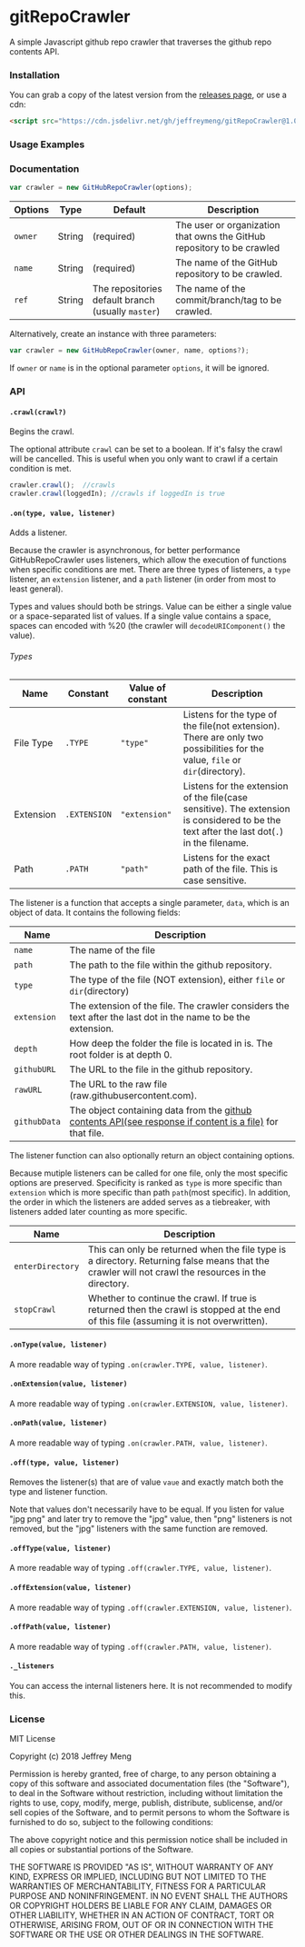 # gitRepoCrawler
A simple Javascript github repo crawler that traverses the github repo contents API.

### Installation
You can grab a copy of the latest version from the [releases page](https://github.com/jeffreymeng/gitRepoCrawler/releases), or use
a cdn:
```html
<script src="https://cdn.jsdelivr.net/gh/jeffreymeng/gitRepoCrawler@1.0.0/github-repo-crawler.min.js"></script>
```
### Usage Examples



### Documentation
```javascript
var crawler = new GitHubRepoCrawler(options);
```
| Options        | Type            | Default                                                  | Description                                                            |
| -------------- | --------------- | -------------------------------------------------------- | ---------------------------------------------------------------------- |
| `owner`        | String          | (required)                                               | The user or organization that owns the GitHub repository to be crawled |
| `name`         | String          | (required)                                               | The name of the GitHub repository to be crawled.                       |
| `ref`          | String          | The repositories default branch (usually `master`)       | The name of the commit/branch/tag to be crawled.                       |

Alternatively, create an instance with three parameters:
```javascript
var crawler = new GitHubRepoCrawler(owner, name, options?);
```
If `owner` or `name` is in the optional parameter `options`, it will be ignored.
### API

#### `.crawl(crawl?)`
Begins the crawl.
 
 The optional attribute `crawl` can be set to a boolean. If it's falsy the crawl will be cancelled.
This is useful when you only want to crawl if a certain condition is met.
```javascript
crawler.crawl();  //crawls
crawler.crawl(loggedIn); //crawls if loggedIn is true
```

#### `.on(type, value, listener)`
Adds a listener.

Because the crawler is asynchronous, for better performance GitHubRepoCrawler uses listeners,
 which allow the execution of functions when specific conditions are met. There are three types
  of listeners, a `type` listener, an `extension` listener, and a `path` listener (in order from most to least general).
 
Types and values should both be strings.
Value can be either a single value or a space-separated list of values.
If a single value contains a space, spaces can encoded with %20 (the crawler will `decodeURIComponent()` the value).

###### Types
| Name      | Constant     | Value of constant    | Description                                                                                                                                |
| --------- | ------------ | -------------------- | ------------------------------------------------------------------------------------------------------------------------------------------ |
| File Type | `.TYPE`      | `"type"`             | Listens for the type of the file(not extension). There are only two possibilities for the value, `file` or `dir`(directory).               |
| Extension | `.EXTENSION` | `"extension"`        | Listens for the extension of the file(case sensitive). The extension is considered to be the text after the last dot(`.`) in the filename. |
| Path      | `.PATH`      | `"path"`             | Listens for the exact path of the file. This is case sensitive.                                                                            |

The listener is a function that accepts a single parameter, `data`, which is an object of data.
It contains the following fields:

| Name        | Description                                                                                                                                                               |
| ----------- | ------------------------------------------------------------------------------------------------------------------------------------------------------------------------- |
| `name`      | The name of the file                                                                                                                                                      |
| `path`      | The path to the file within the github repository.                                                                                                                        |
| `type`      | The type of the file (NOT extension), either `file` or `dir`(directory)                                                                                                   |
| `extension` | The extension of the file. The crawler considers the text after the last dot in the name to be the extension.                                                             |
| `depth`     | How deep the folder the file is located in is. The root folder is at depth 0.                                                                                             |
| `githubURL` | The URL to the file in the github repository.                                                                                                                             | 
| `rawURL`    | The URL to the raw file (raw.githubusercontent.com).                                                                                                                      |
| `githubData`| The object containing data from the [github contents API(see response if content is a file)](https://developer.github.com/v3/repos/contents/#get-contents) for that file. |

The listener function can also optionally return an object containing options.

Because mutiple listeners can be called for one file, only the most specific options are preserved.
Specificity is ranked as `type` is more specific than `extension` which is more specific than path
 `path`(most specific). In addition, the order in which the listeners are added serves as a tiebreaker,
 with listeners added later counting as more specific.

| Name             | Description                                                                                                                                                               |
| ---------------- | ------------------------------------------------------------------------------------------------------------------------------------------------------------------------- |
| `enterDirectory` | This can only be returned when the file type is a directory. Returning false means that the crawler will not crawl the resources in the directory.                        |
| `stopCrawl`      | Whether to continue the crawl. If true is returned then the crawl is stopped at the end of this file (assuming it is not overwritten).                                    |

#### `.onType(value, listener)`
A more readable way of typing `.on(crawler.TYPE, value, listener)`.

#### `.onExtension(value, listener)`
A more readable way of typing `.on(crawler.EXTENSION, value, listener)`.

#### `.onPath(value, listener)`
A more readable way of typing `.on(crawler.PATH, value, listener)`.

#### `.off(type, value, listener)`
Removes the listener(s) that are of value `vaue` and exactly match both the type and listener function. 

Note that
values don't necessarily have to be equal. If you listen for value "jpg png" and later
try to remove the "jpg" value, then "png" listeners is not removed, but the "jpg" listeners
with the same function are removed.

#### `.offType(value, listener)`
A more readable way of typing `.off(crawler.TYPE, value, listener)`.

#### `.offExtension(value, listener)`
A more readable way of typing `.off(crawler.EXTENSION, value, listener)`.

#### `.offPath(value, listener)`
A more readable way of typing `.off(crawler.PATH, value, listener)`.

#### `._listeners`
You can access the internal listeners here. It is not recommended to modify this.


### License
MIT License

Copyright (c) 2018 Jeffrey Meng

Permission is hereby granted, free of charge, to any person obtaining a copy of this software and associated documentation files (the "Software"), to deal in the Software without restriction, including without limitation the rights to use, copy, modify, merge, publish, distribute, sublicense, and/or sell copies of the Software, and to permit persons to whom the Software is furnished to do so, subject to the following conditions:

The above copyright notice and this permission notice shall be included in all copies or substantial portions of the Software.

THE SOFTWARE IS PROVIDED "AS IS", WITHOUT WARRANTY OF ANY KIND, EXPRESS OR IMPLIED, INCLUDING BUT NOT LIMITED TO THE WARRANTIES OF MERCHANTABILITY, FITNESS FOR A PARTICULAR PURPOSE AND NONINFRINGEMENT. IN NO EVENT SHALL THE AUTHORS OR COPYRIGHT HOLDERS BE LIABLE FOR ANY CLAIM, DAMAGES OR OTHER LIABILITY, WHETHER IN AN ACTION OF CONTRACT, TORT OR OTHERWISE, ARISING FROM, OUT OF OR IN CONNECTION WITH THE SOFTWARE OR THE USE OR OTHER DEALINGS IN THE SOFTWARE.